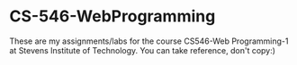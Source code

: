# CS-546-WebProgramming

These are my assignments/labs for the course CS546-Web Programming-1 at Stevens Institute of Technology. You can take reference, don't copy:)
